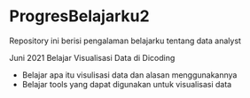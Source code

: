 # ProgresBelajarku2
Repository ini berisi pengalaman belajarku tentang data analyst

Juni 2021
Belajar Visualisasi Data di Dicoding
 * Belajar apa itu visulisasi data dan alasan menggunakannya
 * Belajar tools yang dapat digunakan untuk visualisasi data
